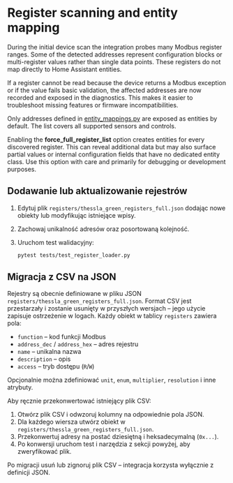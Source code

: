 # Register scanning and entity mapping

During the initial device scan the integration probes many Modbus register ranges. Some of
the detected addresses represent configuration blocks or multi-register values rather than
single data points. These registers do not map directly to Home Assistant entities.

If a register cannot be read because the device returns a Modbus exception or if the value
fails basic validation, the affected addresses are now recorded and exposed in the
diagnostics. This makes it easier to troubleshoot missing features or firmware
incompatibilities.

Only addresses defined in [entity_mappings.py](../custom_components/thessla_green_modbus/entity_mappings.py)
are exposed as entities by default. The list covers all supported sensors and controls.

Enabling the **force_full_register_list** option creates entities for every discovered
register. This can reveal additional data but may also surface partial values or internal
configuration fields that have no dedicated entity class. Use this option with care and
primarily for debugging or development purposes.

## Dodawanie lub aktualizowanie rejestrów

1. Edytuj plik `registers/thessla_green_registers_full.json` dodając nowe obiekty
   lub modyfikując istniejące wpisy.
2. Zachowaj unikalność adresów oraz posortowaną kolejność.
3. Uruchom test walidacyjny:

   ```bash
   pytest tests/test_register_loader.py
   ```

## Migracja z CSV na JSON
Rejestry są obecnie definiowane w pliku JSON `registers/thessla_green_registers_full.json`.
Format CSV jest przestarzały i zostanie usunięty w przyszłych wersjach – jego
użycie zapisuje ostrzeżenie w logach. Każdy obiekt w tablicy `registers` zawiera pola:

- `function` – kod funkcji Modbus
- `address_dec` / `address_hex` – adres rejestru
- `name` – unikalna nazwa
- `description` – opis
- `access` – tryb dostępu (`R`/`W`)

Opcjonalnie można zdefiniować `unit`, `enum`, `multiplier`, `resolution` i inne
atrybuty.

Aby ręcznie przekonwertować istniejący plik CSV:

1. Otwórz plik CSV i odwzoruj kolumny na odpowiednie pola JSON.
2. Dla każdego wiersza utwórz obiekt w `registers/thessla_green_registers_full.json`.
3. Przekonwertuj adresy na postać dziesiętną i heksadecymalną (`0x...`).
4. Po konwersji uruchom test i narzędzia z sekcji powyżej, aby zweryfikować plik.

Po migracji usuń lub zignoruj plik CSV – integracja korzysta wyłącznie z definicji JSON.
